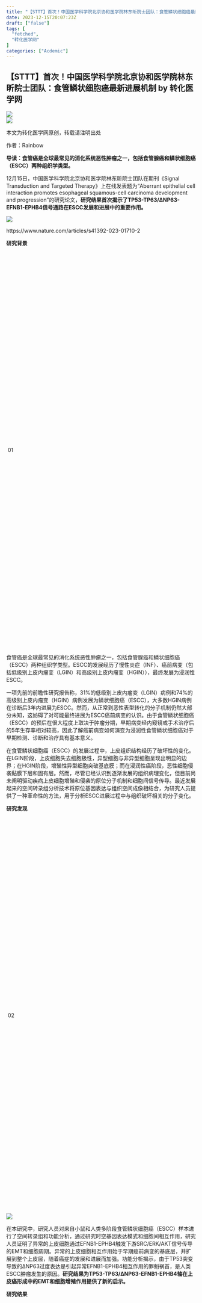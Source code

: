 ```yaml
---
title: "【STTT】首次！中国医学科学院北京协和医学院林东昕院士团队：食管鳞状细胞癌最新进展机制"
date: 2023-12-15T20:07:23Z
draft: ["false"]
tags: [
  "fetched",
  "转化医学网"
]
categories: ["Acdemic"]
---
```

【STTT】首次！中国医学科学院北京协和医学院林东昕院士团队：食管鳞状细胞癌最新进展机制 by 转化医学网
------
<div><section><section powered-by="xiumi.us"><section><img data-backh="390" data-backw="578" data-imgfileid="508988846" data-ratio="0.674074074074074" data-s="300,640" data-src="https://mmbiz.qpic.cn/mmbiz_png/pHzHVM2oJO0HXTFEp3fOTTFiaDM5uqfVIcZQqnNLun5I3VYJViawjzaN2zAWYso9TWdob0nC6MZFP8Ju4qxmLVJg/640?wx_fmt=png&amp;from=appmsg" data-type="png" data-w="1080" src="https://mmbiz.qpic.cn/mmbiz_png/pHzHVM2oJO0HXTFEp3fOTTFiaDM5uqfVIcZQqnNLun5I3VYJViawjzaN2zAWYso9TWdob0nC6MZFP8Ju4qxmLVJg/640?wx_fmt=png&amp;from=appmsg"></section></section><section powered-by="xiumi.us"><section><img data-imgfileid="508988844" data-ratio="0.16" data-s="300,640" data-src="https://mmbiz.qpic.cn/mmbiz_png/pHzHVM2oJO0HXTFEp3fOTTFiaDM5uqfVIuWO2ekXYUr4sBEazoibyv76lhmgHBsOf96qW4G39zveK5aHRqVXwdTQ/640?wx_fmt=png&amp;from=appmsg" data-type="png" data-w="1000" src="https://mmbiz.qpic.cn/mmbiz_png/pHzHVM2oJO0HXTFEp3fOTTFiaDM5uqfVIuWO2ekXYUr4sBEazoibyv76lhmgHBsOf96qW4G39zveK5aHRqVXwdTQ/640?wx_fmt=png&amp;from=appmsg"></section></section><section powered-by="xiumi.us"><p>本文为转化医学网原创，转载请注明出处 </p><p>作者：Rainbow</p></section><section powered-by="xiumi.us"><section><section powered-by="xiumi.us"><p><strong>导读：</strong><strong>食管癌是全球最常见的消化系统恶性肿瘤之一，包括食管腺癌和鳞状细胞癌（ESCC）两种组织学类型。</strong></p></section></section></section><section powered-by="xiumi.us"><section><p>12月15日，中国医学科学院北京协和医学院林东昕院士团队在期刊《Signal Transduction and Targeted Therapy》上在线发表题为“Aberrant epithelial cell interaction promotes esophageal squamous-cell carcinoma development and progression”的研究论文，<strong>研究结果首次揭示了TP53-TP63/∆NP63-EFNB1-EPHB4信号通路在ESCC发展和进展中的重要作用。</strong></p></section></section><section powered-by="xiumi.us"><section><img data-backh="293" data-backw="578" data-imgfileid="508988843" data-ratio="0.507399577167019" data-s="300,640" data-src="https://mmbiz.qpic.cn/mmbiz_jpg/pHzHVM2oJO0HXTFEp3fOTTFiaDM5uqfVIlJZ8uk3LZkWlMM99TXwqeOdo8Egv1VBSKTZOKFod3IamiabFCReicBWQ/640?wx_fmt=jpeg&amp;from=appmsg" data-type="jpeg" data-w="946" src="https://mmbiz.qpic.cn/mmbiz_jpg/pHzHVM2oJO0HXTFEp3fOTTFiaDM5uqfVIlJZ8uk3LZkWlMM99TXwqeOdo8Egv1VBSKTZOKFod3IamiabFCReicBWQ/640?wx_fmt=jpeg&amp;from=appmsg"></section></section><section powered-by="xiumi.us"><section><p>https://www.nature.com/articles/s41392-023-01710-2</p></section></section><section powered-by="xiumi.us"><section><p><strong>研究背景</strong></p></section></section><section powered-by="xiumi.us"><section><section powered-by="xiumi.us"><section><svg viewbox="0 0 1 1"></svg></section></section></section><section><section powered-by="xiumi.us"><p><span> 01 </span></p></section></section><section><section powered-by="xiumi.us"><section><svg viewbox="0 0 1 1"></svg></section></section></section></section><section powered-by="xiumi.us"><section><p>食管癌是全球最常见的消化系统恶性肿瘤之一，包括食管腺癌和鳞状细胞癌（ESCC）两种组织学类型。ESCC的发展经历了慢性炎症（INF）、癌前病变（包括低级别上皮内瘤变（LGIN）和高级别上皮内瘤变（HGIN）），最终发展为浸润性ESCC。</p><p>一项先前的前瞻性研究报告称，31%的低级别上皮内瘤变（LGIN）病例和74%的高级别上皮内瘤变（HGIN）病例发展为鳞状细胞癌（ESCC），大多数HGIN病例在诊断后3年内进展为ESCC。然而，从正常到恶性表型转化的分子机制仍然大部分未知，这妨碍了对可能最终进展为ESCC癌前病变的认识。由于食管鳞状细胞癌（ESCC）的预后在很大程度上取决于肿瘤分期，早期病变经内窥镜或手术治疗后的5年生存率相对较高，因此了解癌前病变如何演变为浸润性食管鳞状细胞癌对于早期检测、诊断和治疗具有基本意义。</p><p>在食管鳞状细胞癌（ESCC）的发展过程中，上皮组织结构经历了破坏性的变化。在LGIN阶段，上皮细胞失去细胞极性，异型细胞与非异型细胞呈现出明显的边界；在HGIN阶段，增殖性异型细胞突破基底膜；而在浸润性癌阶段，恶性细胞侵袭黏膜下层和固有层。然而，尽管已经认识到逐渐发展的组织病理变化，但目前尚未阐明驱动疾病上皮细胞增殖和侵袭的原位分子机制和细胞间信号传导。最近发展起来的空间转录组分析技术将原位基因表达与组织空间成像相结合，为研究人员提供了一种革命性的方法，用于分析ESCC进展过程中与组织破坏相关的分子变化。</p></section></section><section powered-by="xiumi.us"><section><p><strong>研究发现</strong><br></p></section></section><section powered-by="xiumi.us"><section><section powered-by="xiumi.us"><section><svg viewbox="0 0 1 1"></svg></section></section></section><section><section powered-by="xiumi.us"><p><span> 02 </span></p></section></section><section><section powered-by="xiumi.us"><section><svg viewbox="0 0 1 1"></svg></section></section></section></section><section powered-by="xiumi.us"><section><img data-backh="493" data-backw="578" data-imgfileid="508988845" data-ratio="0.8527777777777777" data-s="300,640" data-src="https://mmbiz.qpic.cn/mmbiz_png/pHzHVM2oJO0HXTFEp3fOTTFiaDM5uqfVIrZul1JTA3PF1IFk7lQeY35ZcdVgLc8icldWWVBSGTIW0MjrWTGVmbXg/640?wx_fmt=png&amp;from=appmsg" data-type="png" data-w="1080" src="https://mmbiz.qpic.cn/mmbiz_png/pHzHVM2oJO0HXTFEp3fOTTFiaDM5uqfVIrZul1JTA3PF1IFk7lQeY35ZcdVgLc8icldWWVBSGTIW0MjrWTGVmbXg/640?wx_fmt=png&amp;from=appmsg"></section></section><section powered-by="xiumi.us"><p>在本研究中，研究人员对来自小鼠和人类多阶段食管鳞状细胞癌（ESCC）样本进行了空间转录组和功能分析，通过研究时空基因表达模式和细胞间相互作用，研究人员证明了异常的上皮细胞通过EFNB1-EPHB4触发下游SRC/ERK/AKT信号传导的EMT和细胞周期。异常的上皮细胞相互作用始于早期癌前病变的基底层，并扩展到整个上皮层，随着癌症的发展和进展而加强。功能分析揭示，由于TP53突变导致的ΔNP63过度表达是引起异常EFNB1-EPHB4相互作用的罪魁祸首，是人类ESCC肿瘤发生的原因。<strong>研究结果为TP53-TP63/ΔNP63-EFNB1-EPHB4轴在上皮癌形成中的EMT和细胞增殖作用提供了新的启示。</strong></p></section><section powered-by="xiumi.us"><section><p><strong>研究结果</strong></p></section></section><section powered-by="xiumi.us"><section><section powered-by="xiumi.us"><section><svg viewbox="0 0 1 1"></svg></section></section></section><section><section powered-by="xiumi.us"><p><span> 03 </span></p></section></section><section><section powered-by="xiumi.us"><section><svg viewbox="0 0 1 1"></svg></section></section></section></section><section powered-by="xiumi.us"><p>综上所述，<strong>研究结果首次揭示了TP53-TP63/∆NP63-EFNB1-EPHB4信号通路在ESCC发展和进展中的重要作用。</strong></p></section><section powered-by="xiumi.us"><section><p>参考资料：</p><p>https://www.nature.com/articles/s41392-023-01710-2</p><p>注：本文旨在介绍医学研究进展，不能作为治疗方案参考。如需获得健康指导，请至正规医院就诊。<br></p></section></section><section powered-by="xiumi.us"><section><img data-imgfileid="508988842" data-ratio="0.16" data-s="300,640" data-src="https://mmbiz.qpic.cn/mmbiz_png/pHzHVM2oJO0HXTFEp3fOTTFiaDM5uqfVIEjZbtz32TppysjKXwy01S0zQxd8O7ic7rGBAhLPMp5tsb9e4ibxYf4Ag/640?wx_fmt=png&amp;from=appmsg" data-type="png" data-w="1000" src="https://mmbiz.qpic.cn/mmbiz_png/pHzHVM2oJO0HXTFEp3fOTTFiaDM5uqfVIEjZbtz32TppysjKXwy01S0zQxd8O7ic7rGBAhLPMp5tsb9e4ibxYf4Ag/640?wx_fmt=png&amp;from=appmsg"></section></section><section powered-by="xiumi.us"><section><section powered-by="xiumi.us"><section><svg viewbox="0 0 1 1"></svg></section></section></section><section><section powered-by="xiumi.us"><p>热门·直播/活动</p></section></section><section><section powered-by="xiumi.us"><section><svg viewbox="0 0 1 1"></svg></section></section></section></section><section powered-by="xiumi.us"><section><section powered-by="xiumi.us"><section><section powered-by="xiumi.us"><section><a title="https://mp.weixin.qq.com/s?__biz=MjM5MzQ4NTk4MA==&amp;mid=2656471777&amp;idx=2&amp;sn=49ca428f249ddcb6f532a7755f673c50&amp;chksm=bd346f128a43e60446e941ad5c42c0f968faac67e3cccb1576b7da5cccd7c3f7d703891e0e63&amp;token=986316531&amp;lang=zh_CN&amp;scene=21#wechat_redirect" formlinkparm='[{"href":"https://mp.weixin.qq.com/s?__biz=MjM5MzQ4NTk4MA==&amp;mid=2656471777&amp;idx=2&amp;sn=49ca428f249ddcb6f532a7755f673c50&amp;chksm=bd346f128a43e60446e941ad5c42c0f968faac67e3cccb1576b7da5cccd7c3f7d703891e0e63&amp;token=986316531&amp;lang=zh_CN&amp;scene=21#wechat_redirect"}]' href="https://mp.weixin.qq.com/s?__biz=MjM5MzQ4NTk4MA==&amp;mid=2656471777&amp;idx=2&amp;sn=49ca428f249ddcb6f532a7755f673c50&amp;chksm=bd346f128a43e60446e941ad5c42c0f968faac67e3cccb1576b7da5cccd7c3f7d703891e0e63&amp;token=986316531&amp;lang=zh_CN&amp;scene=21#wechat_redirect" target="_blank" rel="noopener noreferrer" powered-by="xiumi.us" data-linktype="2"><section><p>🕓 北京｜12月19日-20日</p></section></a></section></section></section></section><section><section><section powered-by="xiumi.us"><section><a title="https://mp.weixin.qq.com/s?__biz=MjM5MzQ4NTk4MA==&amp;mid=2656471777&amp;idx=2&amp;sn=49ca428f249ddcb6f532a7755f673c50&amp;chksm=bd346f128a43e60446e941ad5c42c0f968faac67e3cccb1576b7da5cccd7c3f7d703891e0e63&amp;token=986316531&amp;lang=zh_CN&amp;scene=21#wechat_redirect" formlinkparm='[{"href":"https://mp.weixin.qq.com/s?__biz=MjM5MzQ4NTk4MA==&amp;mid=2656471777&amp;idx=2&amp;sn=49ca428f249ddcb6f532a7755f673c50&amp;chksm=bd346f128a43e60446e941ad5c42c0f968faac67e3cccb1576b7da5cccd7c3f7d703891e0e63&amp;token=986316531&amp;lang=zh_CN&amp;scene=21#wechat_redirect"}]' href="https://mp.weixin.qq.com/s?__biz=MjM5MzQ4NTk4MA==&amp;mid=2656471777&amp;idx=2&amp;sn=49ca428f249ddcb6f532a7755f673c50&amp;chksm=bd346f128a43e60446e941ad5c42c0f968faac67e3cccb1576b7da5cccd7c3f7d703891e0e63&amp;token=986316531&amp;lang=zh_CN&amp;scene=21#wechat_redirect" target="_blank" rel="noopener noreferrer" powered-by="xiumi.us" data-linktype="2"><section><p>▶第四届单细胞测序技术应用研讨会暨单细胞&amp;空间组学研讨会（日程稍后公布）</p></section></a></section></section></section></section><section powered-by="xiumi.us"><section><section powered-by="xiumi.us"><section><section><p><a title="https://mp.weixin.qq.com/s?__biz=MjM5MzQ4NTk4MA==&amp;mid=2656471777&amp;idx=2&amp;sn=49ca428f249ddcb6f532a7755f673c50&amp;chksm=bd346f128a43e60446e941ad5c42c0f968faac67e3cccb1576b7da5cccd7c3f7d703891e0e63&amp;token=986316531&amp;lang=zh_CN&amp;scene=21#wechat_redirect" formlinkparm='[{"href":"https://mp.weixin.qq.com/s?__biz=MjM5MzQ4NTk4MA==&amp;mid=2656471777&amp;idx=2&amp;sn=49ca428f249ddcb6f532a7755f673c50&amp;chksm=bd346f128a43e60446e941ad5c42c0f968faac67e3cccb1576b7da5cccd7c3f7d703891e0e63&amp;token=986316531&amp;lang=zh_CN&amp;scene=21#wechat_redirect"}]' href="https://mp.weixin.qq.com/s?__biz=MjM5MzQ4NTk4MA==&amp;mid=2656471777&amp;idx=2&amp;sn=49ca428f249ddcb6f532a7755f673c50&amp;chksm=bd346f128a43e60446e941ad5c42c0f968faac67e3cccb1576b7da5cccd7c3f7d703891e0e63&amp;token=986316531&amp;lang=zh_CN&amp;scene=21#wechat_redirect" target="_blank" rel="noopener noreferrer" powered-by="xiumi.us" data-linktype="2">点击对应文字 查看详情</a></p></section></section></section></section></section></section></section></section><p><mp-style-type data-value="3"></mp-style-type></p></div>  
<hr>
<a href="https://mp.weixin.qq.com/s/qJ3L3WoXpqKw1Oxl9Sxj-w",target="_blank" rel="noopener noreferrer">原文链接</a>
